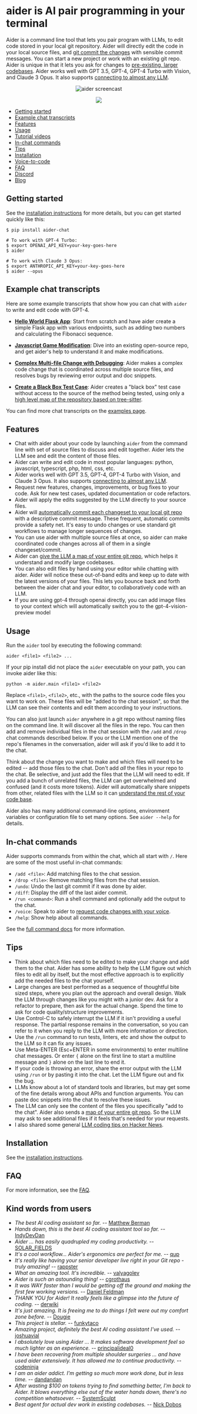 
# aider is AI pair programming in your terminal

Aider is a command line tool that lets you pair program with LLMs,
to edit code stored in your local git repository.
Aider will directly edit the code in your local source files,
and [git commit the changes](https://aider.chat/docs/faq.html#how-does-aider-use-git)
with sensible commit messages.
You can start a new project or work with an existing git repo.
Aider is unique in that it lets you ask for changes to [pre-existing, larger codebases](https://aider.chat/docs/repomap.html).
Aider works well with GPT 3.5, GPT-4, GPT-4 Turbo with Vision,
and Claude 3 Opus.
It also supports [connecting to almost any LLM](https://aider.chat/docs/llms.html).

<p align="center">
  <img src="assets/screencast.svg" alt="aider screencast">
</p>

<p align="center">
  <a href="https://discord.gg/Tv2uQnR88V">
    <img src="https://img.shields.io/badge/Join-Discord-blue.svg"/>
  </a>
</p>

- [Getting started](#getting-started)
- [Example chat transcripts](#example-chat-transcripts)
- [Features](#features)
- [Usage](#usage)
- [Tutorial videos](https://aider.chat/docs/install.html#tutorial-videos)
- [In-chat commands](#in-chat-commands)
- [Tips](#tips)
- [Installation](https://aider.chat/docs/install.html)
- [Voice-to-code](https://aider.chat/docs/voice.html)
- [FAQ](https://aider.chat/docs/faq.html)
- [Discord](https://discord.gg/Tv2uQnR88V)
- [Blog](https://aider.chat/blog/)


## Getting started

See the
[installation instructions](https://aider.chat/docs/install.html)
for more details, but you can
get started quickly like this:

```
$ pip install aider-chat

# To work with GPT-4 Turbo:
$ export OPENAI_API_KEY=your-key-goes-here
$ aider 

# To work with Claude 3 Opus:
$ export ANTHROPIC_API_KEY=your-key-goes-here
$ aider --opus
```

## Example chat transcripts

Here are some example transcripts that show how you can chat with `aider` to write and edit code with GPT-4.

* [**Hello World Flask App**](https://aider.chat/examples/hello-world-flask.html): Start from scratch and have aider create a simple Flask app with various endpoints, such as adding two numbers and calculating the Fibonacci sequence.

* [**Javascript Game Modification**](https://aider.chat/examples/2048-game.html): Dive into an existing open-source repo, and get aider's help to understand it and make modifications.

* [**Complex Multi-file Change with Debugging**](https://aider.chat/examples/complex-change.html): Aider makes a complex code change that is coordinated across multiple source files, and resolves bugs by reviewing error output and doc snippets.

* [**Create a Black Box Test Case**](https://aider.chat/examples/add-test.html): Aider creates a "black box" test case without access to the source of the method being tested, using only a
[high level map of the repository based on tree-sitter](https://aider.chat/docs/repomap.html).

You can find more chat transcripts on the [examples page](https://aider.chat/examples/).

## Features

* Chat with aider about your code by launching `aider` from the command line with set of source files to discuss and edit together. Aider lets the LLM see and edit the content of those files.
* Aider can write and edit code in most popular languages: python, javascript, typescript, php, html, css, etc.
* Aider works well with GPT 3.5, GPT-4, GPT-4 Turbo with Vision,
and Claude 3 Opus. It also supports [connecting to almost any LLM](https://aider.chat/docs/llms.html).
* Request new features, changes, improvements, or bug fixes to your code. Ask for new test cases, updated documentation or code refactors.
* Aider will apply the edits suggested by the LLM directly to your source files.
* Aider will [automatically commit each changeset to your local git repo](https://aider.chat/docs/faq.html#how-does-aider-use-git) with a descriptive commit message. These frequent, automatic commits provide a safety net. It's easy to undo changes or use standard git workflows to manage longer sequences of changes.
* You can use aider with multiple source files at once, so aider can make coordinated code changes across all of them in a single changeset/commit.
* Aider can [give the LLM a map of your entire git repo](https://aider.chat/docs/repomap.html), which helps it understand and modify large codebases.
* You can also edit files by hand using your editor while chatting with aider. Aider will notice these out-of-band edits and keep up to date with the latest versions of your files. This lets you bounce back and forth between the aider chat and your editor, to collaboratively code with an LLM.
* If you are using gpt-4 through openai directly, you can add image files to your context which will automatically switch you to the gpt-4-vision-preview model


## Usage

Run the `aider` tool by executing the following command:

```
aider <file1> <file2> ...
```

If your pip install did not place the `aider` executable on your path, you can invoke aider like this:

```
python -m aider.main <file1> <file2>
```

Replace `<file1>`, `<file2>`, etc., with the paths to the source code files you want to work on.
These files will be "added to the chat session", so that the LLM can see their contents and edit them according to your instructions.

You can also just launch `aider` anywhere in a git repo without naming
files on the command line.  It will discover all the files in the
repo.  You can then add and remove individual files in the chat
session with the `/add` and `/drop` chat commands described below.
If you or the LLM mention one of the repo's filenames in the conversation,
aider will ask if you'd like to add it to the chat.

Think about the change you want to make and which files will need
to be edited -- add those files to the chat.
Don't add *all* the files in your repo to the chat.
Be selective, and just add the files that the LLM will need to edit.
If you add a bunch of unrelated files, the LLM can get overwhelmed
and confused (and it costs more tokens).
Aider will automatically
share snippets from other, related files with the LLM so it can
[understand the rest of your code base](https://aider.chat/docs/repomap.html).

Aider also has many
additional command-line options, environment variables or configuration file
to set many options. See `aider --help` for details.


## In-chat commands

Aider supports commands from within the chat, which all start with `/`. Here are some of the most useful in-chat commands:

* `/add <file>`: Add matching files to the chat session.
* `/drop <file>`: Remove matching files from the chat session.
* `/undo`: Undo the last git commit if it was done by aider.
* `/diff`: Display the diff of the last aider commit.
* `/run <command>`: Run a shell command and optionally add the output to the chat.
* `/voice`: Speak to aider to [request code changes with your voice](https://aider.chat/docs/voice.html).
* `/help`: Show help about all commands.

See the [full command docs](https://aider.chat/docs/commands.html) for more information.


## Tips

* Think about which files need to be edited to make your change and add them to the chat.
Aider has some ability to help the LLM figure out which files to edit all by itself, but the most effective approach is to explicitly add the needed files to the chat yourself.
* Large changes are best performed as a sequence of thoughtful bite sized steps, where you plan out the approach and overall design. Walk the LLM through changes like you might with a junior dev. Ask for a refactor to prepare, then ask for the actual change. Spend the time to ask for code quality/structure improvements.
* Use Control-C to safely interrupt the LLM if it isn't providing a useful response. The partial response remains in the conversation, so you can refer to it when you reply to the LLM with more information or direction.
* Use the `/run` command to run tests, linters, etc and show the output to the LLM so it can fix any issues.
* Use Meta-ENTER (Esc+ENTER in some environments) to enter multiline chat messages. Or enter `{` alone on the first line to start a multiline message and `}` alone on the last line to end it.
* If your code is throwing an error, share the error output with the LLM using `/run` or by pasting it into the chat. Let the LLM figure out and fix the bug.
* LLMs know about a lot of standard tools and libraries, but may get some of the fine details wrong about APIs and function arguments. You can paste doc snippets into the chat to resolve these issues.
* The LLM can only see the content of the files you specifically "add to the chat". Aider also sends a [map of your entire git repo](https://aider.chat/docs/repomap.html). So the LLM may ask to see additional files if it feels that's needed for your requests.
* I also shared some general [LLM coding tips on Hacker News](https://news.ycombinator.com/item?id=36211879).


## Installation

See the [installation instructions](https://aider.chat/docs/install.html).

## FAQ

For more information, see the [FAQ](https://aider.chat/docs/faq.html).

## Kind words from users

* *The best AI coding assistant so far.* -- [Matthew Berman](https://www.youtube.com/watch?v=df8afeb1FY8)
* *Hands down, this is the best AI coding assistant tool so far.* -- [IndyDevDan](https://www.youtube.com/watch?v=MPYFPvxfGZs)
* *Aider ... has easily quadrupled my coding productivity.* -- [SOLAR_FIELDS](https://news.ycombinator.com/item?id=36212100)
* *It's a cool workflow... Aider's ergonomics are perfect for me.* -- [qup](https://news.ycombinator.com/item?id=38185326)
* *It's really like having your senior developer live right in your Git repo - truly amazing!* -- [rappster](https://github.com/paul-gauthier/aider/issues/124)
* *What an amazing tool. It's incredible.* -- [valyagolev](https://github.com/paul-gauthier/aider/issues/6#issue-1722897858)
* *Aider is such an astounding thing!* -- [cgrothaus](https://github.com/paul-gauthier/aider/issues/82#issuecomment-1631876700)
* *It was WAY faster than I would be getting off the ground and making the first few working versions.* -- [Daniel Feldman](https://twitter.com/d_feldman/status/1662295077387923456)
* *THANK YOU for Aider! It really feels like a glimpse into the future of coding.* -- [derwiki](https://news.ycombinator.com/item?id=38205643)
* *It's just amazing.  It is freeing me to do things I felt were out my comfort zone before.* -- [Dougie](https://discord.com/channels/1131200896827654144/1174002618058678323/1174084556257775656)
* *This project is stellar.* -- [funkytaco](https://github.com/paul-gauthier/aider/issues/112#issuecomment-1637429008)
* *Amazing project, definitely the best AI coding assistant I've used.* -- [joshuavial](https://github.com/paul-gauthier/aider/issues/84)
* *I absolutely love using Aider ... It makes software development feel so much lighter as an experience.* -- [principalideal0](https://discord.com/channels/1131200896827654144/1133421607499595858/1229689636012691468)
* *I have been recovering from multiple shoulder surgeries ... and have used aider extensively. It has allowed me to continue productivity.* -- [codeninja](https://www.reddit.com/r/OpenAI/s/nmNwkHy1zG)
* *I am an aider addict. I'm getting so much more work done, but in less time.* -- [dandandan](https://discord.com/channels/1131200896827654144/1131200896827654149/1135913253483069470)
* *After wasting $100 on tokens trying to find something better, I'm back to Aider. It blows everything else out of the water hands down, there's no competition whatsoever.* -- [SystemSculpt](https://discord.com/channels/1131200896827654144/1131200896827654149/1178736602797846548)
* *Best agent for actual dev work in existing codebases.* -- [Nick Dobos](https://twitter.com/NickADobos/status/1690408967963652097?s=20)
